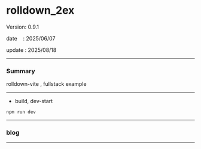 ﻿# rolldown_2ex

 Version: 0.9.1

 date    : 2025/06/07
 
 update  : 2025/08/18  

***
### Summary

rolldown-vite , fullstack example

***
* build, dev-start

```
npm run dev
```

***
### blog 

***

